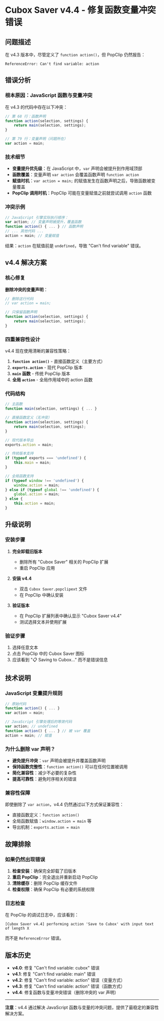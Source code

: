 # Cubox Saver v4.4 - 修复函数变量冲突错误

## 问题描述

在 v4.3 版本中，尽管定义了 `function action()`，但 PopClip 仍然报告：
```
ReferenceError: Can't find variable: action
```

## 错误分析

### 根本原因：JavaScript 函数与变量冲突
在 v4.3 的代码中存在以下冲突：
```javascript
// 第 68 行：函数声明
function action(selection, settings) {
    return main(selection, settings);
}

// 第 79 行：变量声明（问题所在）
var action = main;
```

### 技术细节
- **变量提升优先级**：在 JavaScript 中，`var` 声明会被提升到作用域顶部
- **函数覆盖**：变量声明 `var action` 会覆盖函数声明 `function action`
- **赋值时机**：`var action = main;` 的赋值发生在函数声明之后，导致函数被变量覆盖
- **PopClip 调用时机**：PopClip 可能在变量赋值之前就尝试调用 `action` 函数

### 冲突示例
```javascript
// JavaScript 引擎实际执行顺序：
var action; // 变量声明被提升，覆盖函数
function action() { ... } // 函数声明
// ... 其他代码 ...
action = main; // 变量赋值
```

结果：`action` 在赋值前是 `undefined`，导致 "Can't find variable" 错误。

## v4.4 解决方案

### 核心修复
**删除冲突的变量声明**：
```javascript
// 删除这行代码
// var action = main;

// 只保留函数声明
function action(selection, settings) {
    return main(selection, settings);
}
```

### 四重兼容性设计
v4.4 现在使用清晰的兼容性策略：
1. **`function action()`** - 直接函数定义（主要方式）
2. **`exports.action`** - 现代 PopClip 版本
3. **`main` 函数** - 传统 PopClip 版本
4. **全局 `action`** - 全局作用域中的 action 函数

### 代码结构
```javascript
// 主函数
function main(selection, settings) { ... }

// 直接函数定义（无冲突）
function action(selection, settings) {
    return main(selection, settings);
}

// 现代版本导出
exports.action = main;

// 传统版本支持
if (typeof exports === 'undefined') {
    this.main = main;
}

// 全局函数支持
if (typeof window !== 'undefined') {
    window.action = main;
} else if (typeof global !== 'undefined') {
    global.action = main;
} else {
    this.action = main;
}
```

## 升级说明

### 安装步骤
1. **完全卸载旧版本**
   - 删除所有 "Cubox Saver" 相关的 PopClip 扩展
   - 重启 PopClip 应用

2. **安装 v4.4**
   - 双击 `Cubox Saver.popclipext` 文件
   - 在 PopClip 中确认安装

3. **验证版本**
   - 在 PopClip 扩展列表中确认显示 "Cubox Saver v4.4"
   - 测试选择文本并使用扩展

### 验证步骤
1. 选择任意文本
2. 点击 PopClip 中的 Cubox Saver 图标
3. 应该看到 "📋 Saving to Cubox..." 而不是错误信息

## 技术说明

### JavaScript 变量提升规则
```javascript
// 原始代码
function action() { ... }
var action = main;

// JavaScript 引擎处理后的等效代码
var action; // undefined
function action() { ... } // 被 var 覆盖
action = main; // 赋值
```

### 为什么删除 var 声明？
- **避免提升冲突**：`var` 声明会被提升并覆盖函数声明
- **保持函数完整性**：`function action()` 可以在任何位置被调用
- **简化兼容性**：减少不必要的复杂性
- **提高可靠性**：避免时序相关的错误

### 兼容性保障
即使删除了 `var action`，v4.4 仍然通过以下方式保证兼容性：
- 直接函数定义：`function action()`
- 全局函数赋值：`window.action = main` 等
- 导出机制：`exports.action = main`

## 故障排除

### 如果仍然出现错误
1. **检查安装**：确保完全卸载了旧版本
2. **重启 PopClip**：完全退出并重新启动 PopClip
3. **清除缓存**：删除 PopClip 缓存文件
4. **检查权限**：确保 PopClip 有必要的系统权限

### 日志检查
在 PopClip 的调试日志中，应该看到：
```
[Cubox Saver v4.4] performing action 'Save to Cubox' with input text of length X
```
而不是 `ReferenceError` 错误。

## 版本历史
- **v4.0**: 修复 "Can't find variable: cubox" 错误
- **v4.1**: 修复 "Can't find variable: main" 错误
- **v4.2**: 修复 "Can't find variable: action" 错误（变量方式）
- **v4.3**: 修复 "Can't find variable: action" 错误（函数方式）
- **v4.4**: 修复函数与变量冲突错误（删除冲突的 var 声明）

---

**注意**：v4.4 通过解决 JavaScript 函数与变量的冲突问题，提供了最稳定的兼容性解决方案。